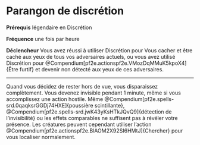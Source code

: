 # Parangon de discrétion

<p><strong>Prérequis</strong> légendaire en Discrétion</p>
<p><strong>Fréquence</strong> une fois par heure</p>
<p><strong>Déclencheur</strong> Vous avez réussi à utiliser Discrétion pour Vous cacher et être caché aux yeux de tous vos adversaires actuels, ou vous avez utilisé Discrétion pour @Compendium[pf2e.actionspf2e.VMozDqMMuK5kpoX4]{Être furtif} et devenir non détecté aux yeux de ces adversaires.</p>
<hr>
<p>Quand vous décidez de rester hors de vue, vous disparaissez complètement. Vous devenez invisible pendant 1 minute, même si vous accomplissez une action hostile. Même @Compendium[pf2e.spells-srd.0qaqksrGGDj74HXE]{poussière scintillante}, @Compendium[pf2e.spells-srd.jwK43yKsHTkJQvQ9]{détection de l’invisibilité} ou les effets comparables ne suffisent pas à révéler votre présence. Les créatures peuvent cependant utiliser l’action @Compendium[pf2e.actionspf2e.BlAOM2X92SI6HMtJ]{Chercher} pour vous localiser normalement.</p>